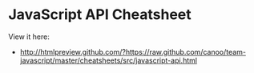 JavaScript API Cheatsheet
========================

View it here:
* http://htmlpreview.github.com/?https://raw.github.com/canoo/team-javascript/master/cheatsheets/src/javascript-api.html